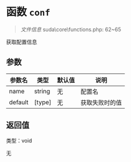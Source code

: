 # 函数 `conf`

> *文件信息* suda\core\functions.php: 62~65

获取配置信息


## 参数


| 参数名 | 类型 | 默认值 | 说明 |
|--------|-----|-------|-------|
| name |  string | 无 |  配置名 |
| default |  [type] | 无 |  获取失败时的值 |



## 返回值

类型：void

无

